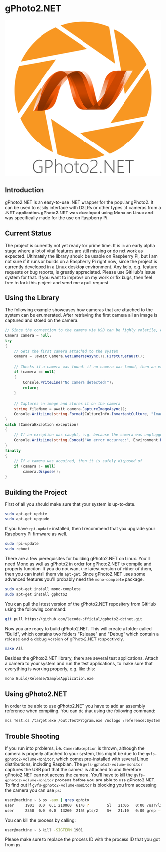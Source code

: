 # gPhoto2.NET

![gPhoto2.NET Logo](https://github.com/lecode-official/gphoto2-dotnet/blob/master/Documentation/Images/Logo512x512.png "gPhoto2.NET Logo")

## Introduction
gPhoto2.NET is an easy-to-use .NET wrapper for the popular gPhoto2. It can be used to easily interface with DSLRs or other types of cameras from a
.NET application. gPhoto2.NET was developed using Mono on Linux and was specifically made for the use on Raspberry Pi.

## Current Status
The project is currently not yet ready for prime time. It is in an early alpha stage where a lot of vital features are still missing or do not work
as expected. Ultimately the library should be usable on Raspberry Pi, but I am not sure if it runs or builds on a Raspberry Pi right now, since the
project is currently developed in a Linux desktop environment. Any help, e.g. feature requests or bug reports, is greatly appreciated. Please use
GitHub's issue system for that. If you want to improve on my work or fix bugs, then feel free to fork this project and send me a pull request.

## Using the Library
The following example showcases how cameras that are attached to the system can be enumerated. After retrieving the first camera all an image is
captured and stored on the camera.

```csharp
// Since the connection to the camera via USB can be highly volatile, exceptions can be raised all the time, therefore all calls to the gPhoto2.NET should be wrapped in try-catch-clauses
Camera camera = null;
try
{
    // Gets the first camera attached to the system
    camera = (await Camera.GetCamerasAsync()).FirstOrDefault();
    
    // Checks if a camera was found, if no camera was found, then an error message is printed out and the program is quit
    if (camera == null)
    {
        Console.WriteLine("No camera detected!");
        return;
    }

    // Captures an image and stores it on the camera
    string fileName = await camera.CaptureImageAsync();
    Console.WriteLine(string.Format(CultureInfo.InvariantCulture, "Image captured and stored on the camera: {0}", fileName));
}
catch (CameraException exception)
{
    // If an exception was caught, e.g. because the camera was unplugged, an error message is printed out
    Console.WriteLine(string.Concat("An error occurred:", Environment.NewLine, exception.Details));
}
finally
{
    // If a camera was acquired, then it is safely disposed of
    if (camera != null)
        camera.Dispose();
}
```

## Building the Project
First of all you should make sure that your system is up-to-date.

```bash
sudo apt-get update
sudo apt-get upgrade 
```

If you have `rpi-update` installed, then I recommend that you upgrade your Raspberry Pi firmware as well.

```bash
sudo rpi-update
sudo reboot
```

There are a few prerequisites for building gPhoto2.NET on Linux. You'll need Mono as well as gPhoto2 in order for gPhoto2.NET to compile and
properly function. If you do not want the latest version of either of them, then you can install them via `apt-get`. Since gPhoto2.NET uses some
advanced features you'll probably need the `mono-complete` package.

```bash
sudo apt-get install mono-complete
sudo apt-get install gphoto2
```

You can pull the latest version of the gPhoto2.NET repository from GitHub using the following command:

```bash
git pull https://github.com/lecode-official/gphoto2-dotnet.git
```

Now you are ready to build gPhoto2.NET. This will create a folder called "Build", which contains two folders "Release" and "Debug" which contain
a release and a debug version of gPhoto2.NET respectively.

```bash
make All
```

Besides the gPhoto2.NET library, there are several test applications. Attach a camera to your system and run the test applications, to make sure
that everything is working properly, e.g. like this:

```bash
mono Build/Release/SampleApplication.exe
```

## Using gPhoto2.NET
In order to be able to use gPhoto2.NET you have to add an assembly reference when compiling. You can do that using the following command:

```bash
mcs Test.cs /target:exe /out:TestProgram.exe /nologo /reference:System.Core.dll /reference:GPhotoSharp.dll /lib:Build/Release
```

## Trouble Shooting
If you run into problems, i.e. `CameraException` is thrown, although the camera is properly attached to your system, this might be due to the
`gvfs-gphoto2-volume-monitor`, which comes pre-installed with several Linux distributions, including Raspbian. The `gvfs-gphoto2-volume-monitor`
captures the USB port that the camera is attached to and therefore gPhoto2.NET can not access the camera. You'll have to kill the
`gvfs-gphoto2-volume-monitor` process before you are able to use gPhoto2.NET. To find out if `gvfs-gphoto2-volume-monitor` is blocking you from
accessing the camera you can use `ps`:

```bash
user@machine ~ $ ps -aux | grep gphoto
user     1901  0.0  0.1 210060  6140 ?        Sl   21:06   0:00 /usr/lib/gvfs/gvfs-gphoto2-volume-monitor
user     2350  0.0  0.0  13260  2152 pts/2    S+   21:10   0:00 grep --colour=auto gphoto
```

You can kill the process by calling:

```bash
user@machine ~ $ kill -SIGTERM 1901
```

Please make sure to replace the process ID with the process ID that you got from `ps`.